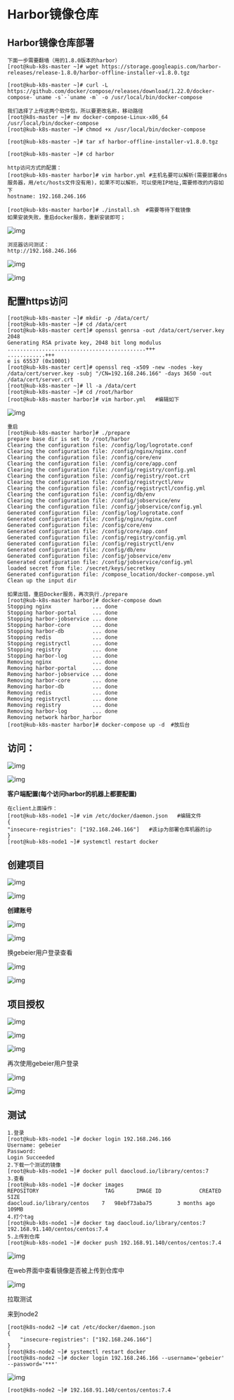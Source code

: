 # Harbor镜像仓库

## Harbor镜像仓库部署

```shell
下面一步需要翻墙（用的1.8.0版本的harbor）
[root@kub-k8s-master ~]# wget https://storage.googleapis.com/harbor-releases/release-1.8.0/harbor-offline-installer-v1.8.0.tgz

[root@kub-k8s-master ~]# curl -L https://github.com/docker/compose/releases/download/1.22.0/docker-compose-`uname -s`-`uname -m` -o /usr/local/bin/docker-compose

我们选择了上传这两个软件包，所以要更改名称，移动路径
[root@k8s-master ~]# mv docker-compose-Linux-x86_64 /usr/local/bin/docker-compose
[root@kub-k8s-master ~]# chmod +x /usr/local/bin/docker-compose

[root@kub-k8s-master ~]# tar xf harbor-offline-installer-v1.8.0.tgz

[root@kub-k8s-master ~]# cd harbor

http访问方式的配置：
[root@kub-k8s-master harbor]# vim harbor.yml #主机名要可以解析(需要部署dns服务器，用/etc/hosts文件没有用)，如果不可以解析，可以使用IP地址,需要修改的内容如下
hostname: 192.168.246.166

[root@kub-k8s-master harbor]# ./install.sh  #需要等待下载镜像
如果安装失败，重启docker服务，重新安装即可；
```



![img](assets/Harbor镜像仓库/1666617938259-d5d5741e-06f2-4438-a4be-08019951bc0a.png)



```plain
浏览器访问测试：
http://192.168.246.166
```



![img](assets/Harbor镜像仓库/1666617939094-2ac05676-1708-4b5e-9a71-7c1f11412efa.png)



![img](assets/Harbor镜像仓库/1666617939313-55b7138e-99d3-4bb3-aac1-b3017f7b908d.png)



## 配置https访问



```shell
[root@kub-k8s-master ~]# mkdir -p /data/cert/
[root@kub-k8s-master ~]# cd /data/cert
[root@kub-k8s-master cert]# openssl genrsa -out /data/cert/server.key 2048
Generating RSA private key, 2048 bit long modulus
............................................+++
............+++
e is 65537 (0x10001)
[root@kub-k8s-master cert]# openssl req -x509 -new -nodes -key /data/cert/server.key -subj "/CN=192.168.246.166" -days 3650 -out /data/cert/server.crt
[root@kub-k8s-master ~]# ll -a /data/cert
[root@kub-k8s-master ~]# cd /root/harbor
[root@kub-k8s-master harbor]# vim harbor.yml   #编辑如下
```



![img](assets/Harbor镜像仓库/1666617938370-ed515cee-a9aa-4f3c-8012-2a7414266e0e.png)



```shell
重启
[root@kub-k8s-master harbor]# ./prepare 
prepare base dir is set to /root/harbor
Clearing the configuration file: /config/log/logrotate.conf
Clearing the configuration file: /config/nginx/nginx.conf
Clearing the configuration file: /config/core/env
Clearing the configuration file: /config/core/app.conf
Clearing the configuration file: /config/registry/config.yml
Clearing the configuration file: /config/registry/root.crt
Clearing the configuration file: /config/registryctl/env
Clearing the configuration file: /config/registryctl/config.yml
Clearing the configuration file: /config/db/env
Clearing the configuration file: /config/jobservice/env
Clearing the configuration file: /config/jobservice/config.yml
Generated configuration file: /config/log/logrotate.conf
Generated configuration file: /config/nginx/nginx.conf
Generated configuration file: /config/core/env
Generated configuration file: /config/core/app.conf
Generated configuration file: /config/registry/config.yml
Generated configuration file: /config/registryctl/env
Generated configuration file: /config/db/env
Generated configuration file: /config/jobservice/env
Generated configuration file: /config/jobservice/config.yml
loaded secret from file: /secret/keys/secretkey
Generated configuration file: /compose_location/docker-compose.yml
Clean up the input dir

如果出错，重启Docker服务，再次执行./prepare 
[root@kub-k8s-master harbor]# docker-compose down
Stopping nginx             ... done
Stopping harbor-portal     ... done
Stopping harbor-jobservice ... done
Stopping harbor-core       ... done
Stopping harbor-db         ... done
Stopping redis             ... done
Stopping registryctl       ... done
Stopping registry          ... done
Stopping harbor-log        ... done
Removing nginx             ... done
Removing harbor-portal     ... done
Removing harbor-jobservice ... done
Removing harbor-core       ... done
Removing harbor-db         ... done
Removing redis             ... done
Removing registryctl       ... done
Removing registry          ... done
Removing harbor-log        ... done
Removing network harbor_harbor
[root@kub-k8s-master harbor]# docker-compose up -d  #放后台
```



## 访问：



![img](assets/Harbor镜像仓库/1666617939117-b07e38ad-e3b4-461f-af6f-5c5a77ae8f4a.png)



![img](assets/Harbor镜像仓库/1666617941993-83d7f96e-25df-46c3-9ac7-582c172022c6.png)



**客户端配置(每个访问harbor的机器上都要配置)**



```shell
在client上面操作：
[root@kub-k8s-node1 ~]# vim /etc/docker/daemon.json   #编辑文件
{
"insecure-registries": ["192.168.246.166"]   #该ip为部署仓库机器的ip
}
[root@kub-k8s-node1 ~]# systemctl restart docker
```



## 创建项目



![img](assets/Harbor镜像仓库/1666237284773-204ef72b-52b4-4ab6-844b-7b35e9074be4.png)

![img](assets/Harbor镜像仓库/1666237307394-74325839-c9b2-4ebd-bbb0-488a423b76dd.png)



**创建账号**

![img](assets/Harbor镜像仓库/1666237429006-84e94ace-729c-4b86-b941-863c3e351416.png)

![img](assets/Harbor镜像仓库/1666237450441-4261b8f7-d554-45a0-bd17-009028e0e03c.png)

换gebeier用户登录查看

![img](assets/Harbor镜像仓库/1666237541702-5d8c6c14-701c-4765-8040-aa3e71d9abe0.png)

![img](assets/Harbor镜像仓库/1666237526669-a30dff0c-dd2a-40c6-a5fb-ec295d7b74e7.png)

## 项目授权



![img](assets/Harbor镜像仓库/1666237611959-94602952-7ef1-4458-8eb1-e6fb42fa6439.png)

![img](assets/Harbor镜像仓库/1666237632086-e77e9e5f-6cda-4aa2-a5ad-4e944054b675.png)

![img](assets/Harbor镜像仓库/1666237661786-b7f0be06-0ec7-4ffb-a015-215f49c87c50.png)

再次使用gebeier用户登录

![img](assets/Harbor镜像仓库/1666237686665-8bedac34-904b-4ff5-8527-33c979095299.png)

![img](assets/Harbor镜像仓库/1666237736004-b9e7debf-6f85-4e69-8545-2a77803e5bef.png)



## 测试

```shell
1.登录
[root@kub-k8s-node1 ~]# docker login 192.168.246.166
Username: gebeier
Password: 
Login Succeeded
2.下载一个测试的镜像
[root@kub-k8s-node1 ~]# docker pull daocloud.io/library/centos:7
3.查看
[root@kub-k8s-node1 ~]# docker images
REPOSITORY                     TAG       IMAGE ID            CREATED        SIZE
daocloud.io/library/centos    7   98ebf73aba75        3 months ago    109MB
4.打个tag
[root@kub-k8s-node1 ~]# docker tag daocloud.io/library/centos:7 192.168.91.140/centos/centos:7.4
5.上传到仓库
[root@kub-k8s-node1 ~]# docker push 192.168.91.140/centos/centos:7.4
```

![img](assets/Harbor镜像仓库/1666246300977-6a45f613-d9f3-4ad6-a482-a6e30d41c424.png)

在web界面中查看镜像是否被上传到仓库中

![img](assets/Harbor镜像仓库/1666246543818-a11fd358-c428-4485-9289-8feefc44281a.png)



拉取测试



来到node2

```shell
[root@k8s-node2 ~]# cat /etc/docker/daemon.json 
{
	"insecure-registries": ["192.168.246.166"]
}
[root@k8s-node2 ~]# systemctl restart docker
[root@k8s-node2 ~]# docker login 192.168.246.166 --username='gebeier' --password='***'
```



![img](assets/Harbor镜像仓库/1666617940418-cae0d480-5910-4388-9ba9-45f6ba7e50a0.png)



```shell
[root@k8s-node2 ~]# 192.168.91.140/centos/centos:7.4
```